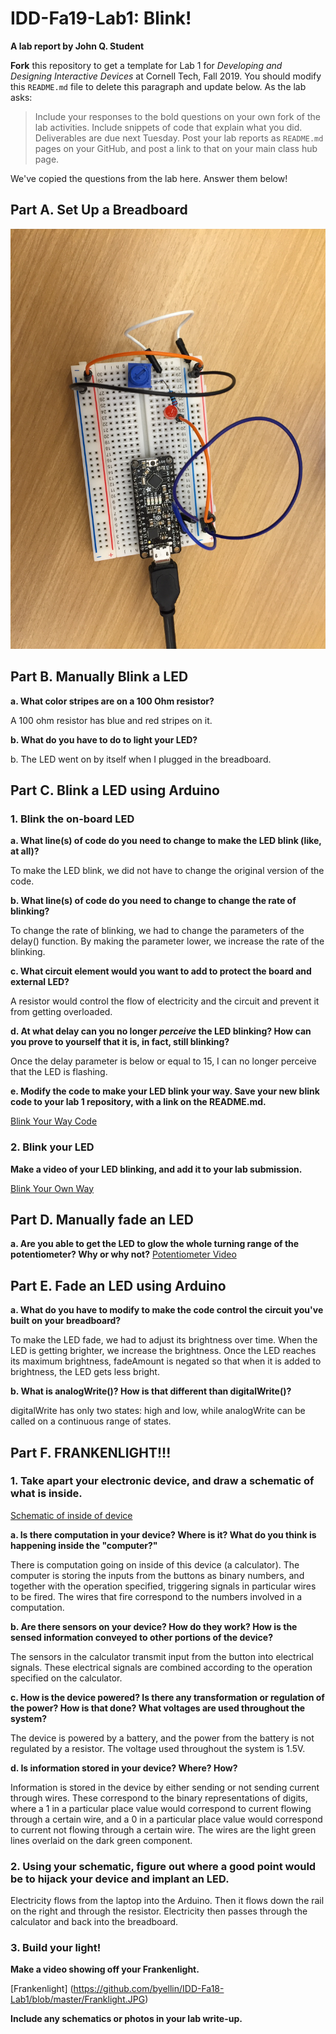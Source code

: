 # IDD-Fa19-Lab1: Blink!

**A lab report by John Q. Student**

**Fork** this repository to get a template for Lab 1 for *Developing and Designing Interactive Devices* at Cornell Tech, Fall 2019. You should modify this `README.md` file to delete this paragraph and update below. As the lab asks:

> Include your responses to the bold questions on your own fork of the lab activities. Include snippets of code that explain what you did. Deliverables are due next Tuesday. Post your lab reports as `README.md` pages on your GitHub, and post a link to that on your main class hub page.

We've copied the questions from the lab here. Answer them below!

## Part A. Set Up a Breadboard

![image](https://github.com/byellin/IDD-Fa18-Lab1/blob/master/Breadboard%20Image.JPG)

## Part B. Manually Blink a LED

**a. What color stripes are on a 100 Ohm resistor?**
 
A 100 ohm resistor has blue and red stripes on it. 
 
**b. What do you have to do to light your LED?**

b.	The LED went on by itself when I plugged in the breadboard.

## Part C. Blink a LED using Arduino

### 1. Blink the on-board LED

**a. What line(s) of code do you need to change to make the LED blink (like, at all)?**

To make the LED blink, we did not have to change the original version of the code. 

**b. What line(s) of code do you need to change to change the rate of blinking?**

To change the rate of blinking, we had to change the parameters of the delay() function. By making the parameter lower, we increase the rate of the blinking.

**c. What circuit element would you want to add to protect the board and external LED?**
 
A resistor would control the flow of electricity and the circuit and prevent it from getting overloaded.
 
**d. At what delay can you no longer *perceive* the LED blinking? How can you prove to yourself that it is, in fact, still blinking?**

Once the delay parameter is below or equal to 15, I can no longer perceive that the LED is flashing. 

**e. Modify the code to make your LED blink your way. Save your new blink code to your lab 1 repository, with a link on the README.md.**

[Blink Your Way Code](https://github.com/byellin/IDD-Fa18-Lab1/blob/master/BlinkYourWayCode.ino) 

### 2. Blink your LED

**Make a video of your LED blinking, and add it to your lab submission.**

[Blink Your Own Way](https://github.com/byellin/IDD-Fa18-Lab1/blob/master/1e.ino)


## Part D. Manually fade an LED

**a. Are you able to get the LED to glow the whole turning range of the potentiometer? Why or why not?**
[Potentiometer Video](https://github.com/byellin/IDD-Fa18-Lab1/blob/master/Potentiometer.MOV)

## Part E. Fade an LED using Arduino

**a. What do you have to modify to make the code control the circuit you've built on your breadboard?**

To make the LED fade, we had to adjust its brightness over time. When the LED is getting brighter, we increase the brightness. Once the LED reaches its maximum brightness, fadeAmount is negated so that when it is added to brightness, the LED gets less bright. 

**b. What is analogWrite()? How is that different than digitalWrite()?**

digitalWrite has only two states: high and low, while analogWrite can be called on a continuous range of states. 

## Part F. FRANKENLIGHT!!!

### 1. Take apart your electronic device, and draw a schematic of what is inside. 

[Schematic of inside of device](https://github.com/byellin/IDD-Fa18-Lab1/blob/master/1f%20Drawing.JPG)

**a. Is there computation in your device? Where is it? What do you think is happening inside the "computer?"**

There is computation going on inside of this device (a calculator). The computer is storing the inputs from the buttons as binary numbers, and together with the operation specified, triggering signals in particular wires to be fired. The wires that fire correspond to the numbers involved in a computation. 

**b. Are there sensors on your device? How do they work? How is the sensed information conveyed to other portions of the device?**

The sensors in the calculator transmit input from the button into electrical signals. These electrical signals are combined according to the operation specified on the calculator.

**c. How is the device powered? Is there any transformation or regulation of the power? How is that done? What voltages are used throughout the system?**

The device is powered by a battery, and the power from the battery is not regulated by a resistor. The voltage used throughout the system is 1.5V.

**d. Is information stored in your device? Where? How?**

Information is stored in the device by either sending or not sending current through wires. These correspond to the binary representations of digits, where a 1 in a particular place value would correspond to current flowing through a certain wire, and a 0 in a particular place value would correspond to current not flowing through a certain wire. The wires are the light green lines overlaid on the dark green component. 


### 2. Using your schematic, figure out where a good point would be to hijack your device and implant an LED.

Electricity flows from the laptop into the Arduino. Then it flows down the rail on the right and through the resistor. Electricity then passes through the calculator and back into the breadboard. 

### 3. Build your light!

**Make a video showing off your Frankenlight.**

[Frankenlight] (https://github.com/byellin/IDD-Fa18-Lab1/blob/master/Franklight.JPG)

**Include any schematics or photos in your lab write-up.**

